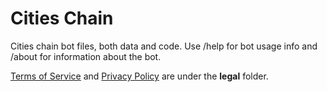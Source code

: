 # Cities Chain
Cities chain bot files, both data and code. Use /help for bot usage info and /about for information about the bot. 

[Terms of Service](https://github.com/GlutenFreeGrapes/cities-chain/blob/main/legal/Terms_of_Service.md) and [Privacy Policy](https://github.com/GlutenFreeGrapes/cities-chain/blob/main/legal/Privacy_Policy.md) are under the **legal** folder. 
